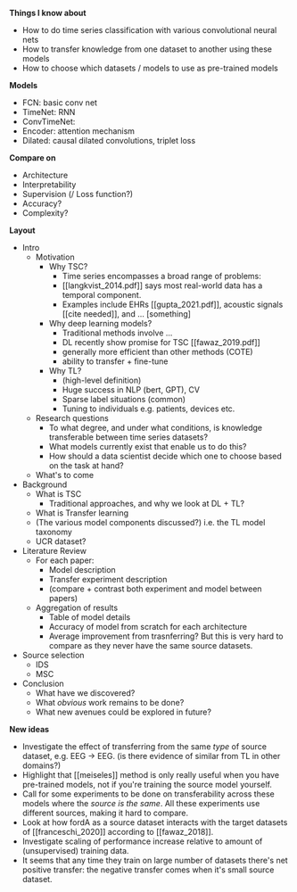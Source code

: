 **Things I know about**
- How to do time series classification with various convolutional neural nets
- How to transfer knowledge from one dataset to another using these models
- How to choose which datasets / models to use as pre-trained models

**Models**
- FCN: basic conv net
- TimeNet: RNN
- ConvTimeNet: 
- Encoder: attention mechanism
- Dilated: causal dilated convolutions, triplet loss


**Compare on**
* Architecture
* Interpretability
* Supervision (/  Loss function?)
* Accuracy?
* Complexity?

**Layout**
- Intro
	- Motivation
		- Why TSC?
			- Time series encompasses a broad range of problems: 
			- [[langkvist_2014.pdf]] says most real-world data has a temporal component.
			- Examples include EHRs [[gupta_2021.pdf]], acoustic signals [[cite needed]], and ... [something]
		- Why deep learning models?
			- Traditional methods involve ...
			- DL recently show promise for TSC [[fawaz_2019.pdf]]
			- generally more efficient than other methods (COTE)
			- ability to transfer + fine-tune
		- Why TL?
			- (high-level definition)
			- Huge success in NLP (bert, GPT), CV
			- Sparse label situations (common)
			- Tuning to individuals e.g. patients, devices etc.
	- Research questions
		- To what degree, and under what conditions, is knowledge transferable between time series datasets?
		- What models currently exist that enable us to do this?
		- How should a data scientist decide which one to choose based on the task at hand?
	- What's to come
- Background
	- What is TSC
		- Traditional approaches, and why we look at DL + TL?
	- What is Transfer learning
	- (The various model components discussed?) i.e. the TL model taxonomy
	- UCR dataset?
- Literature Review
	- For each paper:
		- Model description
		- Transfer experiment description
		- (compare + contrast both experiment and model between papers)
	- Aggregation of results
		- Table of model details
		- Accuracy of model from scratch for each architecture
		- Average improvement from trasnferring? But this is very hard to compare as they never have the same source datasets.
- Source selection
	- IDS
	- MSC
- Conclusion
	- What have we discovered?
	- What _obvious_ work remains to be done?
	- What new avenues could be explored in future?


**New ideas**
- Investigate the effect of transferring from the same _type_ of source dataset, e.g. EEG -> EEG. (is there evidence of similar from TL in other domains?)
- Highlight that [[meiseles]] method is only really useful when you have pre-trained models, not if you're training the source model yourself.
- Call for some experiments to be done on transferability across these models where the _source is the same_. All these experiments use different sources, making it hard to compare.
- Look at how fordA as a source dataset interacts with the target datasets of [[franceschi_2020]] according to [[fawaz_2018]].
- Investigate scaling of performance increase relative to amount of (unsupervised) training data.
- It seems that any time they train on large number of datasets there's net positive transfer: the negative transfer comes when it's small source dataset.

